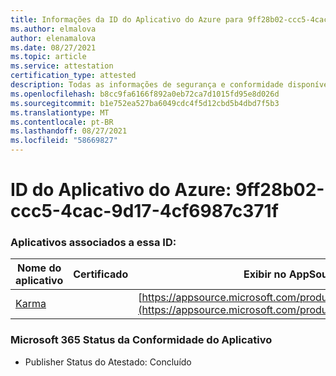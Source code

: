 ```yaml
---
title: Informações da ID do Aplicativo do Azure para 9ff28b02-ccc5-4cac-9d17-4cf6987c371f
ms.author: elmalova
author: elenamalova
ms.date: 08/27/2021
ms.topic: article
ms.service: attestation
certification_type: attested
description: Todas as informações de segurança e conformidade disponíveis para o 9ff28b02-ccc5-4cac-9d17-4cf6987c371f.
ms.openlocfilehash: b8cc9fa6166f892a0eb72ca7d1015fd95e8d026d
ms.sourcegitcommit: b1e752ea527ba6049cdc4f5d12cbd5b4dbd7f5b3
ms.translationtype: MT
ms.contentlocale: pt-BR
ms.lasthandoff: 08/27/2021
ms.locfileid: "58669827"
---
```

# <a name="azure-app-id-9ff28b02-ccc5-4cac-9d17-4cf6987c371f"></a>ID do Aplicativo do Azure: 9ff28b02-ccc5-4cac-9d17-4cf6987c371f


### <a name="apps-associated-with-this-id"></a>Aplicativos associados a essa ID:
| **Nome do aplicativo** | **Certificado** | **Exibir no AppSource** |
|--------------|---------------|-----------------------|
| [Karma](https://docs.microsoft.com/microsoft-365-app-certification/forward/WA104381640) |  | [https://appsource.microsoft.com/product/office/WA104381640](https://appsource.microsoft.com/product/office/WA104381640) |

### <a name="microsoft-365-app-compliance-status"></a>Microsoft 365 Status da Conformidade do Aplicativo
- Publisher Status do Atestado: Concluído
